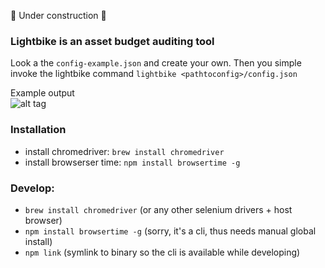:construction: Under construction :construction:

### Lightbike is an asset budget auditing tool
Look a the `config-example.json` and create your own. 
Then you simple invoke the lightbike command `lightbike <pathtoconfig>/config.json`

Example output  
![alt tag](http://i.imgur.com/AhdOP20.jpg)


### Installation
  - install chromedriver:     `brew install chromedriver`
  - install browserser time:  `npm install browsertime -g`

### Develop:
  - `brew install chromedriver` (or any other selenium drivers + host browser)
  - `npm install browsertime -g` (sorry, it's a cli, thus needs manual global install)
  - `npm link` (symlink to binary so the cli is available while developing)
